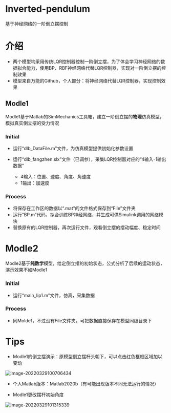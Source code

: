 # Inverted-pendulum
 基于神经网络的一阶倒立摆控制

# 介绍

- 两个模型均采用传统LQR控制器控制一阶倒立摆，为了体会学习神经网络的数据拟合能力，使用BP、RBF神经网络代替LQR控制器，实现对一阶倒立摆的控制效果
- 模型来自万能的Github，个人部分：将神经网络代替LQR控制器，实现控制效果

## Modle1

Modle1基于Matlab的SimMechanics工具箱，建立一阶倒立摆的**物理**仿真模型，模拟真实倒立摆的受力情况

### Initial

- 运行“dlb_DataFile.m”文件，为仿真模型提供初始化参数设置

- 运行“dlb_fangzhen.slx”文件（已调参），采集LQR控制器对应的“4输入-1输出数据”
  - 4输入：位置、速度、角度、角速度
  - 1输出：加速度

### Process

- 将保存在工作区的数据以“.mat”的文件格式保存到“File”文件夹
- 运行“BP.m”代码，拟合训练BP神经网络，并生成可供Simulink调用的网络模块
- 替换原有的LQR控制器，再次运行文件，观看倒立摆的摆动幅度、稳定时间



# Modle2

Modle2基于**纯数学**模型，给定倒立摆的初始状态，公式分析了后续的运动状态，演示效果不如Modle1



### Initial

- 运行“main_lip1.m”文件，仿真，采集数据

### Process

- 同Molde1，不过没有File文件夹，可把数据直接保存在模型同级目录下

  

# Tips

- Modle1的倒立摆演示：原模型倒立摆杆头朝下，可以点击红色框框区域加以变动

![image-20220329100706434](https://gitee.com/HMTeenage/image/raw/master/Summary/image-20220329100706434.png)

- 个人Matlab版本：Matlab2020b（有可能出现版本不同无法运行的情况）

- Modle1更改摆杆初始角度

![image-20220329101315339](https://gitee.com/HMTeenage/image/raw/master/Summary/image-20220329101315339.png)

